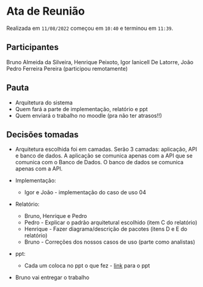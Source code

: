 <!-- o arquivo deve ser nomeado como ata-${data}.md, por exemplo, `ata-2022-07-01.md` -->

# Ata de Reunião

Realizada em `11/08/2022` começou em `10:40` e terminou em `11:39`.

## Participantes

Bruno Almeida da Silveira, Henrique Peixoto, Igor Ianicell De Latorre, João Pedro Ferreira Pereira (participou remotamente)

## Pauta

- Arquitetura do sistema
- Quem fará a parte de implementação, relatório e ppt
- Quem enviará o trabalho no moodle (pra não ter atrasos!!)

## Decisões tomadas

- Arquitetura escolhida foi em camadas. Serão 3 camadas: aplicação, API e banco de dados. A aplicação se comunica apenas com a API que se comunica com o Banco de Dados. O banco de dados se comunica apenas com a API. 

- Implementação: 

    - Igor e João - implementação do caso de uso 04

- Relatório: 

    - Bruno, Henrique e Pedro
    - Pedro - Explicar o padrão arquitetural escolhido (item C do relatório)
    - Henrique - Fazer diagrama/descrição de pacotes (itens D e E do relatório)
    - Bruno - Correções dos nossos casos de uso (parte como analistas)

- ppt:

    - Cada um coloca no ppt o que fez - [link](https://docs.google.com/presentation/d/1FJlu2CRfhY9fEQp5xO6peowu-cYqoqT_mCOp54XhYM0/edit?usp=sharing) para o ppt

- Bruno vai entregar o trabalho